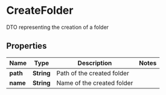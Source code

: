 

# CreateFolder

DTO representing the creation of a folder

## Properties

Name | Type | Description | Notes
------------ | ------------- | ------------- | -------------
**path** | **String** | Path of the created folder | 
**name** | **String** | Name of the created folder | 




